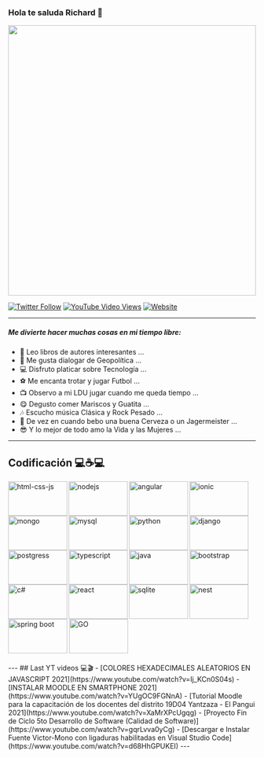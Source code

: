 ### Hola te saluda Richard 👋

<img src="https://i.pinimg.com/originals/9b/7a/a3/9b7aa3832d787c909a9f56c5764e2649.gif" style="width:100%;height:550px;" />

<br/>

[![Twitter Follow](https://img.shields.io/twitter/follow/Richard6_10?color=green&label=Richard&logo=twitter&style=for-the-badge)](https://twitter.com/Richard6_10) [![YouTube Video Views](https://img.shields.io/youtube/views/XDQ1qC6DCQs?color=green&label=Richard&logo=youtube&logoColor=red&style=for-the-badge)](https://www.youtube.com/channel/UCvHWv1YfSPOwAyW2c3UQvJw) [![Website](https://img.shields.io/website?label=Richard&logo=blogger&style=for-the-badge&up_message=Blog&url=https%3A%2F%2Fblogrichardfernando.blogspot.com%2F)](https://blogrichardfernando.blogspot.com/)

---
##### Me divierte hacer muchas cosas en mi tiempo libre:

- 📖 Leo libros de autores interesantes ...
- 🧔 Me gusta dialogar de Geopolítica ...
- 💻 Disfruto platicar sobre Tecnología ...
- ⚽ Me encanta trotar y jugar Futbol ...
- 📺 Observo a mi LDU jugar cuando me queda tiempo ...
- 😋 Degusto comer Mariscos y Guatita ...
- 🎶 Escucho música Clásica y Rock Pesado ...
- 🍺 De vez en cuando bebo una buena Cerveza o un Jagermeister ...
- 😎 Y lo mejor de todo amo la Vida y las Mujeres ...

---
## Codificación 💻☕💻

<img align="left" src="https://i.pinimg.com/originals/4a/75/25/4a7525f0f00df7f2aac5604b10cab82c.png" width="120px" height="70px" alt="html-css-js" />

<img align="left" src="https://nodejs.org/static/images/logos/nodejs-new-pantone-black.svg" width="120px" height="70px" alt="nodejs" />

<img align="left" src="https://dwglogo.com/wp-content/uploads/2017/03/AngularJS_logo_004.svg" width="120px" height="70px" alt="angular" />

<img align="left" src="http://tech.tribalyte.eu/wp-content/uploads/2018/05/ionic.png" width="120px" height="70px" alt="ionic" />

<img align="left" src="https://victorroblesweb.es/wp-content/uploads/2016/11/mongodb.png" width="120px" height="70px" alt="mongo" />

<img align="left" src="https://download.logo.wine/logo/MySQL/MySQL-Logo.wine.png" width="120px" height="70px" alt="mysql" />

<img align="left" src="https://upload.wikimedia.org/wikipedia/commons/thumb/0/0a/Python.svg/1200px-Python.svg.png" width="120px" height="70px" alt="python" />

<img align="left" src="https://1000marcas.net/wp-content/uploads/2021/06/Django-Logo.png" width="120px" height="70px" alt="django" />

<img align="left" src="https://i1.wp.com/windtux.com/wp-content/uploads/2019/10/postgresql.png?fit=700%2C500&ssl=1" width="120px" height="70px" alt="postgress" />

<img align="left" src="https://www.techgeeknext.com/img/typescript/typescript-logo.png" width="120px" height="70px" alt="typescript" /> 

<img align="left" src="https://i.blogs.es/8d2420/650_1000_java/1366_2000.png" width="120px" height="70px" alt="java" />

<img align="left" src="https://i2.wp.com/www.jacobsoft.com.mx/wp-content/uploads/2019/04/Bootstrap-Logo.png?ssl=1" width="120px" height="70px" alt="bootstrap" />  

<img align="left" src="https://upload.wikimedia.org/wikipedia/commons/4/4f/Csharp_Logo.png" width="120px" height="70px" alt="c#" />

<img align="left" src="https://miro.medium.com/max/384/1*To2H39eauxaeYxYMtV1afQ.png" width="120px" height="70px" alt="react" />

<img align="left" src="https://upload.wikimedia.org/wikipedia/commons/thumb/3/38/SQLite370.svg/1200px-SQLite370.svg.png" width="120px" height="70px" alt="sqlite" />

<img align="left" src="https://manticore-labs.com/wp-content/uploads/2019/02/nest.png" width="120px" height="70px" alt="nest" />

<img src="https://cleventy.com/wp-content/uploads/2020/05/spring-boot.png" width="120px" height="70px" alt="spring boot" />

<img src="https://upload.wikimedia.org/wikipedia/commons/thumb/0/05/Go_Logo_Blue.svg/1280px-Go_Logo_Blue.svg.png" width="120px" height="70px" alt="GO" />

<br/>
<br/>
---
## Last YT videos 💻🎬
<!-- YT:START -->
- [COLORES HEXADECIMALES ALEATORIOS EN JAVASCRIPT 2021](https://www.youtube.com/watch?v=Ij_KCn0S04s)
- [INSTALAR MOODLE EN SMARTPHONE 2021](https://www.youtube.com/watch?v=YUgOC9FGNnA)
- [Tutorial Moodle para la capacitación de los docentes del distrito 19D04 Yantzaza - El Pangui 2021](https://www.youtube.com/watch?v=XaMrXPcUgqg)
- [Proyecto Fin de Ciclo 5to Desarrollo de Software (Calidad de Software)](https://www.youtube.com/watch?v=gqrLvva0yCg)
- [Descargar e Instalar Fuente Victor-Mono con ligaduras habilitadas en Visual Studio Code](https://www.youtube.com/watch?v=d68HhGPUKEI)
<!-- YT:END -->
---



